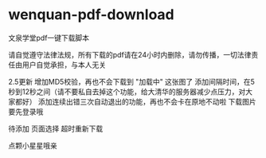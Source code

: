 # wenquan-pdf-download
文泉学堂pdf一键下载脚本

请自觉遵守法律法规，所有下载的pdf请在24小时内删除，请勿传播，一切法律责任由用户自觉承担，与本人无关

2.5更新
增加MD5校验，再也不会下载到 "加载中" 这张图了
添加间隔时间，在5秒到12秒之间（请不要私自去掉这个功能，给大清华的服务器减少点压力，对大家都好）
添加连续出错三次自动退出的功能，再也不会卡在原地不动啦
下载图片要先登录哦

待添加
页面选择
超时重新下载

点颗小星星哦亲

